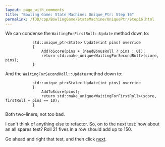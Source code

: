 ```yaml
---
layout: page_with_comments
title: "Bowling Game: State Machine: Unique_Ptr: Step 16"
permalink: /TDD/cpp/BowlingGame/StateMachine/UniquePtr/Step16.html
---
```


We can condense the ```WaitingForFirstRoll::Update``` method down to:
```
            std::unique_ptr<State> Update(int pins) override
            {
                AddToScore(pins + (needBonusRoll ? pins : 0));
                return std::make_unique<WaitingForSecondRoll>(score, pins);
            }
```
And the ```WaitingForSecondRoll::Update``` method down to:
```
            std::unique_ptr<State> Update(int pins) override
            {
                AddToScore(pins);
                return std::make_unique<WaitingForFirstRoll>(score, firstRoll + pins == 10);
            }
```

Both two-liners; not too bad.

I can't think of anything else to refactor. So, on to the next test:  how about an all spares test? Roll 21 fives in a row should add up to 150.

Go ahead and right that test, and then click [next](Step17.html).
